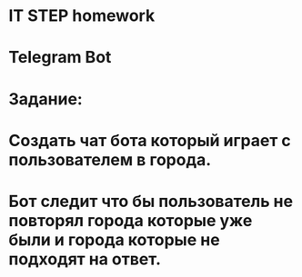 # IT STEP homework

# Telegram Bot


# Задание:
# Создать чат бота который играет с пользователем в города. 
# Бот следит что бы пользователь не повторял города которые уже были и города которые не подходят на ответ.